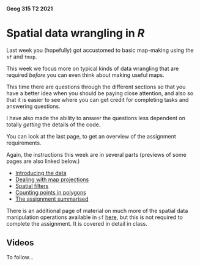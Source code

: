 #### Geog 315 T2 2021
# Spatial data wrangling in *R*
Last week you (hopefully) got accustomed to basic map-making using the `sf` and `tmap`.

This week we focus more on typical kinds of data wrangling that are required *before* you can even think about making useful maps.

This time there are questions through the different sections so that you have a better idea when you should be paying close attention, and also so that it is easier to see where you can get credit for completing tasks and answering questions.

I have also made the ability to answer the questions less dependent on totally *getting* the details of the code.

You can look at the last page, to get an overview of the assignment requirements.

Again, the instructions this week are in several parts (previews of some pages are also linked below.)

+ [Introducing the data](spatial-data-manipulation-01-introducing-the-data.md)
+ [Dealing with map projections](spatial-data-manipulation-02-map-projections.md)
+ [Spatial filters](spatial-data-manipulation-03-spatial-filters.md)
+ [Counting points in polygons](spatial-data-manipulation-04-counting-points-in-polygons.md)
+ [The assignment summarised](spatial-data-manipulation-05-assignment.md)

There is an additional page of material on much more of the spatial data manipulation operations available in `sf` [here](spatial-data-manipulation-03B-spatial-relations.md), but this is not required to complete the assignment. It is covered in detail in class.

## Videos
To follow...
